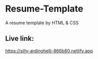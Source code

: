 # Resume-Template
A resume template by HTML &amp; CSS
## Live link: 
https://silly-ardinghelli-866b80.netlify.app
